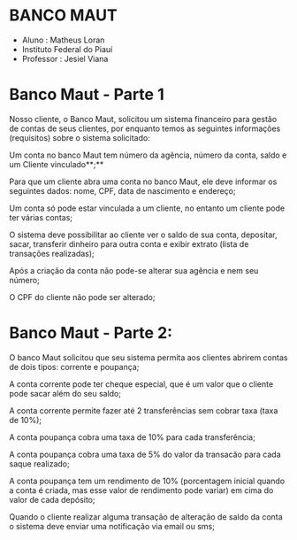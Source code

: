 # BANCO MAUT 

- Aluno : Matheus Loran
- Instituto Federal do Piauí
- Professor : Jesiel Viana

# Banco Maut - Parte 1

Nosso cliente, o Banco Maut,  solicitou um sistema financeiro para gestão de contas de seus clientes, por enquanto temos as seguintes informações (requisitos) sobre o sistema solicitado:

Um conta no banco Maut tem número da agência, número da conta, saldo e um Cliente vinculado**;**

Para que um cliente abra uma conta no banco Maut, ele deve informar os seguintes dados: nome, CPF, data de nascimento e endereço;

Um conta só pode estar vinculada a um cliente, no entanto um cliente pode ter várias contas;

O sistema deve possibilitar ao cliente ver o saldo de sua conta, depositar, sacar, transferir dinheiro para outra conta e exibir extrato (lista de transações realizadas);

Após a criação da conta não pode-se alterar sua agência e nem seu número;

O CPF do cliente não pode ser alterado;

# Banco Maut - Parte 2:
O banco Maut solicitou que seu sistema permita aos clientes abrirem contas de dois tipos: corrente e poupança;

A conta corrente pode ter cheque especial, que é um valor que o cliente pode sacar além do seu saldo;

A conta corrente permite fazer até 2 transferências sem cobrar taxa (taxa de 10%);

A conta poupança cobra uma taxa de 10% para cada transferência;

A conta poupança cobra uma taxa de 5% do valor da transacão para cada saque realizado;

A conta poupança tem um rendimento de 10% (porcentagem inicial quando a conta é criada, mas esse valor de rendimento pode variar) em cima do valor de cada depósito;

Quando o cliente realizar alguma transação de alteração de saldo da conta o sistema deve enviar uma notificação via email ou sms;